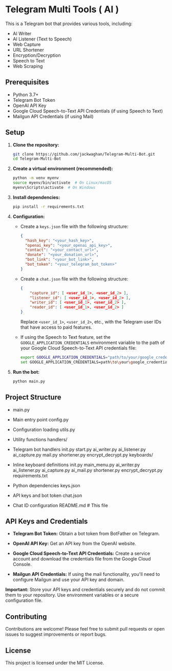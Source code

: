 # Telegram Multi Tools ( AI )

This is a Telegram bot that provides various tools, including:

- AI Writer
- AI Listener (Text to Speech)
- Web Capture
- URL Shortener
- Encryption/Decryption
- Speech to Text
- Web Scraping

## Prerequisites

- Python 3.7+
- Telegram Bot Token
- OpenAI API Key
- Google Cloud Speech-to-Text API Credentials (if using Speech to Text)
- Mailgun API Credentials (if using Mail)

## Setup

1.  **Clone the repository:**

    ```bash
    git clone https://github.com/jackwaghan/Telegram-Multi-Bot.git
    cd Telegram-Multi-Bot
    ```

2.  **Create a virtual environment (recommended):**

    ```bash
    python -m venv myenv
    source myenv/bin/activate  # On Linux/macOS
    myenv\Scripts\activate  # On Windows
    ```

3.  **Install dependencies:**

    ```bash
    pip install -r requirements.txt
    ```

4.  **Configuration:**

    - Create a `keys.json` file with the following structure:

      ```json
      {
        "hash_key": "<your_hash_key>",
        "openai_key": "<your_openai_api_key>",
        "contact": "<your_contact_url>",
        "donate": "<your_donation_url>",
        "bot_link": "<your_bot_link>",
        "bot_token": "<your_telegram_bot_token>"
      }
      ```

    - Create a `chat.json` file with the following structure:

      ```json
      {
          "capture_id": [ <user_id_1>, <user_id_2> ],
          "listener_id": [ <user_id_1>, <user_id_2> ],
          "writer_id": [ <user_id_1>, <user_id_2> ],
          "reader_id": [ <user_id_1>, <user_id_2> ]
      }
      ```

      Replace `<user_id_1>`, `<user_id_2>`, etc., with the Telegram user IDs that have access to paid features.

    - If using the Speech to Text feature, set the `GOOGLE_APPLICATION_CREDENTIALS` environment variable to the path of your Google Cloud Speech-to-Text API credentials file:

      ```bash
      export GOOGLE_APPLICATION_CREDENTIALS="path/to/your/google_credentials.json"  # Linux/macOS
      set GOOGLE_APPLICATION_CREDENTIALS=path\to\your\google_credentials.json  # Windows
      ```

5.  **Run the bot:**

    ```bash
    python main.py
    ```

## Project Structure

- main.py

- Main entry point config.py

- Configuration loading utils.py

- Utility functions handlers/

- Telegram bot handlers init.py start.py ai_writer.py ai_listener.py ai_capture.py mail.py shortener.py encrypt_decrypt.py keyboards/

- Inline keyboard definitions init.py main_menu.py ai_writer.py ai_listener.py ai_capture.py ai_mail.py shortener.py encrypt_decrypt.py requirements.txt

- Python dependencies keys.json

- API keys and bot token chat.json

- Chat ID configuration README.md # This file

## API Keys and Credentials

- **Telegram Bot Token:** Obtain a bot token from BotFather on Telegram.

- **OpenAI API Key:** Get an API key from the OpenAI website.

- **Google Cloud Speech-to-Text API Credentials:** Create a service account and download the credentials file from the Google Cloud Console.

- **Mailgun API Credentials:** If using the mail functionality, you'll need to configure Mailgun and use your API key and domain.

**Important:** Store your API keys and credentials securely and do not commit them to your repository. Use environment variables or a secure configuration file.

## Contributing

Contributions are welcome! Please feel free to submit pull requests or open issues to suggest improvements or report bugs.

## License

This project is licensed under the MIT License.
